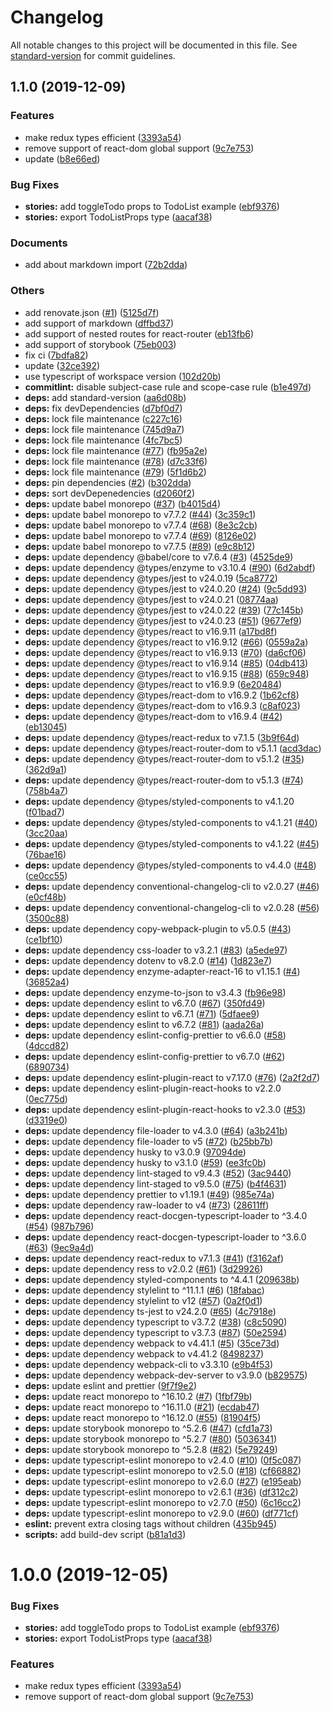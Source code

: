 # Changelog

All notable changes to this project will be documented in this file. See [standard-version](https://github.com/conventional-changelog/standard-version) for commit guidelines.

## 1.1.0 (2019-12-09)


### Features

* make redux types efficient ([3393a54](https://git-matsuri.xyz/developer/matsuri-react-app-template/commit/3393a545720cc1326173f4ac4c00a7dcb7858dd4))
* remove support of react-dom global support ([9c7e753](https://git-matsuri.xyz/developer/matsuri-react-app-template/commit/9c7e7536cef4006daa03262f1134f6927d63a0ca))
* update ([b8e66ed](https://git-matsuri.xyz/developer/matsuri-react-app-template/commit/b8e66eda102b99035cb01eff879068d611d4c300))


### Bug Fixes

* **stories:** add toggleTodo props to TodoList example ([ebf9376](https://git-matsuri.xyz/developer/matsuri-react-app-template/commit/ebf9376124ab4ea7515a331121649dc3659c5d05))
* **stories:** export TodoListProps type ([aacaf38](https://git-matsuri.xyz/developer/matsuri-react-app-template/commit/aacaf38b654222deac2313964e9b8467475ae8ce))


### Documents

* add about markdown import ([72b2dda](https://git-matsuri.xyz/developer/matsuri-react-app-template/commit/72b2dda7941bbe5aa0208de7c3a06dcfbe19282b))


### Others

* add renovate.json ([#1](https://git-matsuri.xyz/developer/matsuri-react-app-template/issues/1)) ([5125d7f](https://git-matsuri.xyz/developer/matsuri-react-app-template/commit/5125d7fd0ecd4db00e8219651b7a9fb0f5c1212c))
* add support of markdown ([dffbd37](https://git-matsuri.xyz/developer/matsuri-react-app-template/commit/dffbd37ed2f3ef875600a717b2eb1850f4ab2e82))
* add support of nested routes for react-router ([eb13fb6](https://git-matsuri.xyz/developer/matsuri-react-app-template/commit/eb13fb6a5286e2d7f8d3244bafc1a9fef336f855))
* add support of storybook ([75eb003](https://git-matsuri.xyz/developer/matsuri-react-app-template/commit/75eb0034843be0bb70eb7d69890babee3309280a))
* fix ci ([7bdfa82](https://git-matsuri.xyz/developer/matsuri-react-app-template/commit/7bdfa820ae2e81f0d50fdb375d5f596ddf8568f0))
* update ([32ce392](https://git-matsuri.xyz/developer/matsuri-react-app-template/commit/32ce392616ceecf408105cdf722de0b45cb2b0f2))
* use typescript of workspace version ([102d20b](https://git-matsuri.xyz/developer/matsuri-react-app-template/commit/102d20b9761f28fd450e1e921f0674cf3f5f8e5c))
* **commitlint:** disable subject-case rule and scope-case rule ([b1e497d](https://git-matsuri.xyz/developer/matsuri-react-app-template/commit/b1e497dd69fa2d791e13e4e62fd25c70b9717aa9))
* **deps:** add standard-version ([aa6d08b](https://git-matsuri.xyz/developer/matsuri-react-app-template/commit/aa6d08b556cf158803d9f679311022313ae63348))
* **deps:** fix devDependencies ([d7bf0d7](https://git-matsuri.xyz/developer/matsuri-react-app-template/commit/d7bf0d77ae86c717b22afb58eba709a1cfa416c3))
* **deps:** lock file maintenance ([c227c16](https://git-matsuri.xyz/developer/matsuri-react-app-template/commit/c227c165e6ac8492d6d824a301c090edd938693d))
* **deps:** lock file maintenance ([745d9a7](https://git-matsuri.xyz/developer/matsuri-react-app-template/commit/745d9a7bd53dedb2e51da702fb291361602a11ac))
* **deps:** lock file maintenance ([4fc7bc5](https://git-matsuri.xyz/developer/matsuri-react-app-template/commit/4fc7bc57051c26615c279f7a1b01db4f10346afd))
* **deps:** lock file maintenance ([#77](https://git-matsuri.xyz/developer/matsuri-react-app-template/issues/77)) ([fb95a2e](https://git-matsuri.xyz/developer/matsuri-react-app-template/commit/fb95a2ef7ac5866f0b7f26794ae53f232a7a0092))
* **deps:** lock file maintenance ([#78](https://git-matsuri.xyz/developer/matsuri-react-app-template/issues/78)) ([d7c33f6](https://git-matsuri.xyz/developer/matsuri-react-app-template/commit/d7c33f633ef47f3d2b3351fea5f1b5541ab1a6cb))
* **deps:** lock file maintenance ([#79](https://git-matsuri.xyz/developer/matsuri-react-app-template/issues/79)) ([5f1d6b2](https://git-matsuri.xyz/developer/matsuri-react-app-template/commit/5f1d6b22d55e5d0afd075123a4b7e69dd9694efe))
* **deps:** pin dependencies ([#2](https://git-matsuri.xyz/developer/matsuri-react-app-template/issues/2)) ([b302dda](https://git-matsuri.xyz/developer/matsuri-react-app-template/commit/b302dda7e6d23f2dc41dda7069805c970d2e7978))
* **deps:** sort devDepenedencies ([d2060f2](https://git-matsuri.xyz/developer/matsuri-react-app-template/commit/d2060f2f0f11354346a120e92294b6dbe5c407cd))
* **deps:** update babel monorepo ([#37](https://git-matsuri.xyz/developer/matsuri-react-app-template/issues/37)) ([b4015d4](https://git-matsuri.xyz/developer/matsuri-react-app-template/commit/b4015d4631a9066702c722922ba53640d6b9e73e))
* **deps:** update babel monorepo to v7.7.2 ([#44](https://git-matsuri.xyz/developer/matsuri-react-app-template/issues/44)) ([3c359c1](https://git-matsuri.xyz/developer/matsuri-react-app-template/commit/3c359c1de6279047c5c3a929c60d1c8373eb9587))
* **deps:** update babel monorepo to v7.7.4 ([#68](https://git-matsuri.xyz/developer/matsuri-react-app-template/issues/68)) ([8e3c2cb](https://git-matsuri.xyz/developer/matsuri-react-app-template/commit/8e3c2cb05cd17a8f8a62a2c38dd6353d0d954e48))
* **deps:** update babel monorepo to v7.7.4 ([#69](https://git-matsuri.xyz/developer/matsuri-react-app-template/issues/69)) ([8126e02](https://git-matsuri.xyz/developer/matsuri-react-app-template/commit/8126e0220a8a9bfbb71e720ab567a0603d45d017))
* **deps:** update babel monorepo to v7.7.5 ([#89](https://git-matsuri.xyz/developer/matsuri-react-app-template/issues/89)) ([e9c8b12](https://git-matsuri.xyz/developer/matsuri-react-app-template/commit/e9c8b1218b1be2ee2e82a983786efe42a889a65f))
* **deps:** update dependency @babel/core to v7.6.4 ([#3](https://git-matsuri.xyz/developer/matsuri-react-app-template/issues/3)) ([4525de9](https://git-matsuri.xyz/developer/matsuri-react-app-template/commit/4525de909c624089f77f7fe21808d790c1c15d3e))
* **deps:** update dependency @types/enzyme to v3.10.4 ([#90](https://git-matsuri.xyz/developer/matsuri-react-app-template/issues/90)) ([6d2abdf](https://git-matsuri.xyz/developer/matsuri-react-app-template/commit/6d2abdf0905e695331394b2adb10b939c05589c1))
* **deps:** update dependency @types/jest to v24.0.19 ([5ca8772](https://git-matsuri.xyz/developer/matsuri-react-app-template/commit/5ca87724787f4ea299bc43d288d6a9e79db27c22))
* **deps:** update dependency @types/jest to v24.0.20 ([#24](https://git-matsuri.xyz/developer/matsuri-react-app-template/issues/24)) ([9c5dd93](https://git-matsuri.xyz/developer/matsuri-react-app-template/commit/9c5dd932aeda02f408a14356c2183a5769bbd858))
* **deps:** update dependency @types/jest to v24.0.21 ([08774aa](https://git-matsuri.xyz/developer/matsuri-react-app-template/commit/08774aaf825abf38121cd3db46a15e996b405955))
* **deps:** update dependency @types/jest to v24.0.22 ([#39](https://git-matsuri.xyz/developer/matsuri-react-app-template/issues/39)) ([77c145b](https://git-matsuri.xyz/developer/matsuri-react-app-template/commit/77c145b71adabadc1767c348feffb0b5da26c7f9))
* **deps:** update dependency @types/jest to v24.0.23 ([#51](https://git-matsuri.xyz/developer/matsuri-react-app-template/issues/51)) ([9677ef9](https://git-matsuri.xyz/developer/matsuri-react-app-template/commit/9677ef9ad5f443f1e9652a6b558a9b59083bf556))
* **deps:** update dependency @types/react to v16.9.11 ([a17bd8f](https://git-matsuri.xyz/developer/matsuri-react-app-template/commit/a17bd8f33ca7262370bc68b628711fde8d1eb4d1))
* **deps:** update dependency @types/react to v16.9.12 ([#66](https://git-matsuri.xyz/developer/matsuri-react-app-template/issues/66)) ([0559a2a](https://git-matsuri.xyz/developer/matsuri-react-app-template/commit/0559a2a871d2357f653af99af42aeddc8eca1149))
* **deps:** update dependency @types/react to v16.9.13 ([#70](https://git-matsuri.xyz/developer/matsuri-react-app-template/issues/70)) ([da6cf06](https://git-matsuri.xyz/developer/matsuri-react-app-template/commit/da6cf06c19b68a9907adb3b19fead89fb3078d07))
* **deps:** update dependency @types/react to v16.9.14 ([#85](https://git-matsuri.xyz/developer/matsuri-react-app-template/issues/85)) ([04db413](https://git-matsuri.xyz/developer/matsuri-react-app-template/commit/04db4134bd2eb81bcafbe27235c0561b38d9d1d2))
* **deps:** update dependency @types/react to v16.9.15 ([#88](https://git-matsuri.xyz/developer/matsuri-react-app-template/issues/88)) ([659c948](https://git-matsuri.xyz/developer/matsuri-react-app-template/commit/659c948dc9402bfebb6e1ca7a03317061399ca3d))
* **deps:** update dependency @types/react to v16.9.9 ([6e20484](https://git-matsuri.xyz/developer/matsuri-react-app-template/commit/6e20484baf665a659f195a06ff30fc6e66985e1b))
* **deps:** update dependency @types/react-dom to v16.9.2 ([1b62cf8](https://git-matsuri.xyz/developer/matsuri-react-app-template/commit/1b62cf8fa846ec95cb2b31766ee69ebb3fe2b771))
* **deps:** update dependency @types/react-dom to v16.9.3 ([c8af023](https://git-matsuri.xyz/developer/matsuri-react-app-template/commit/c8af02330ba5f5c1620354e6a3773951a52d14f9))
* **deps:** update dependency @types/react-dom to v16.9.4 ([#42](https://git-matsuri.xyz/developer/matsuri-react-app-template/issues/42)) ([eb13045](https://git-matsuri.xyz/developer/matsuri-react-app-template/commit/eb13045f00e7afa2ec18bb490634c0c08d95a791))
* **deps:** update dependency @types/react-redux to v7.1.5 ([3b9f64d](https://git-matsuri.xyz/developer/matsuri-react-app-template/commit/3b9f64d7eed302373eb2fbf69c9aec18d940535b))
* **deps:** update dependency @types/react-router-dom to v5.1.1 ([acd3dac](https://git-matsuri.xyz/developer/matsuri-react-app-template/commit/acd3dac4a5cd8b02d0b720a2c1f005ddc2747b13))
* **deps:** update dependency @types/react-router-dom to v5.1.2 ([#35](https://git-matsuri.xyz/developer/matsuri-react-app-template/issues/35)) ([362d9a1](https://git-matsuri.xyz/developer/matsuri-react-app-template/commit/362d9a1ab3b08f8dbfa6c2d979812fefa60a1238))
* **deps:** update dependency @types/react-router-dom to v5.1.3 ([#74](https://git-matsuri.xyz/developer/matsuri-react-app-template/issues/74)) ([758b4a7](https://git-matsuri.xyz/developer/matsuri-react-app-template/commit/758b4a741b610f46e6e1b8045bbb6601580f18e6))
* **deps:** update dependency @types/styled-components to v4.1.20 ([f01bad7](https://git-matsuri.xyz/developer/matsuri-react-app-template/commit/f01bad7fc64bc4b3162903d06f41c16c36f93765))
* **deps:** update dependency @types/styled-components to v4.1.21 ([#40](https://git-matsuri.xyz/developer/matsuri-react-app-template/issues/40)) ([3cc20aa](https://git-matsuri.xyz/developer/matsuri-react-app-template/commit/3cc20aa57a74b7e87c7bd57572d88e902f09245c))
* **deps:** update dependency @types/styled-components to v4.1.22 ([#45](https://git-matsuri.xyz/developer/matsuri-react-app-template/issues/45)) ([76bae16](https://git-matsuri.xyz/developer/matsuri-react-app-template/commit/76bae166a9b8cd316a65222ab3e718682ee7d264))
* **deps:** update dependency @types/styled-components to v4.4.0 ([#48](https://git-matsuri.xyz/developer/matsuri-react-app-template/issues/48)) ([ce0cc55](https://git-matsuri.xyz/developer/matsuri-react-app-template/commit/ce0cc553549178b957aebafc9476a289a725ed34))
* **deps:** update dependency conventional-changelog-cli to v2.0.27 ([#46](https://git-matsuri.xyz/developer/matsuri-react-app-template/issues/46)) ([e0cf48b](https://git-matsuri.xyz/developer/matsuri-react-app-template/commit/e0cf48b92bfd85fb1630afaf3671cca38940966d))
* **deps:** update dependency conventional-changelog-cli to v2.0.28 ([#56](https://git-matsuri.xyz/developer/matsuri-react-app-template/issues/56)) ([3500c88](https://git-matsuri.xyz/developer/matsuri-react-app-template/commit/3500c886ca8349c17ebd5443c71c302381a4bc33))
* **deps:** update dependency copy-webpack-plugin to v5.0.5 ([#43](https://git-matsuri.xyz/developer/matsuri-react-app-template/issues/43)) ([ce1bf10](https://git-matsuri.xyz/developer/matsuri-react-app-template/commit/ce1bf10b5ad4d4bdd2ef4146ee88ec602c3d95b1))
* **deps:** update dependency css-loader to v3.2.1 ([#83](https://git-matsuri.xyz/developer/matsuri-react-app-template/issues/83)) ([a5ede97](https://git-matsuri.xyz/developer/matsuri-react-app-template/commit/a5ede970f3ae49c5d9f7a9722a0f9367798c6dfd))
* **deps:** update dependency dotenv to v8.2.0 ([#14](https://git-matsuri.xyz/developer/matsuri-react-app-template/issues/14)) ([1d823e7](https://git-matsuri.xyz/developer/matsuri-react-app-template/commit/1d823e79bd3f71ebc623692970cfcdb8afc12ebf))
* **deps:** update dependency enzyme-adapter-react-16 to v1.15.1 ([#4](https://git-matsuri.xyz/developer/matsuri-react-app-template/issues/4)) ([36852a4](https://git-matsuri.xyz/developer/matsuri-react-app-template/commit/36852a443f57deb5c44708ea5881669bece9c02f))
* **deps:** update dependency enzyme-to-json to v3.4.3 ([fb96e98](https://git-matsuri.xyz/developer/matsuri-react-app-template/commit/fb96e98c5ffc85856d911157db385699e551d35d))
* **deps:** update dependency eslint to v6.7.0 ([#67](https://git-matsuri.xyz/developer/matsuri-react-app-template/issues/67)) ([350fd49](https://git-matsuri.xyz/developer/matsuri-react-app-template/commit/350fd49dab14921b395762bbaa16d6499637985d))
* **deps:** update dependency eslint to v6.7.1 ([#71](https://git-matsuri.xyz/developer/matsuri-react-app-template/issues/71)) ([5dfaee9](https://git-matsuri.xyz/developer/matsuri-react-app-template/commit/5dfaee9e563768bd0ac4771dd87fbf2898c7b78b))
* **deps:** update dependency eslint to v6.7.2 ([#81](https://git-matsuri.xyz/developer/matsuri-react-app-template/issues/81)) ([aada26a](https://git-matsuri.xyz/developer/matsuri-react-app-template/commit/aada26a5aea878b0296a2554b913d1c8f12232f4))
* **deps:** update dependency eslint-config-prettier to v6.6.0 ([#58](https://git-matsuri.xyz/developer/matsuri-react-app-template/issues/58)) ([4dccd82](https://git-matsuri.xyz/developer/matsuri-react-app-template/commit/4dccd82f4b23fab37b9200546fb73d5449641518))
* **deps:** update dependency eslint-config-prettier to v6.7.0 ([#62](https://git-matsuri.xyz/developer/matsuri-react-app-template/issues/62)) ([6890734](https://git-matsuri.xyz/developer/matsuri-react-app-template/commit/689073408959e2361badb6695845d6bad9628832))
* **deps:** update dependency eslint-plugin-react to v7.17.0 ([#76](https://git-matsuri.xyz/developer/matsuri-react-app-template/issues/76)) ([2a2f2d7](https://git-matsuri.xyz/developer/matsuri-react-app-template/commit/2a2f2d7b88d625d2c0343530b2804c22d16ed047))
* **deps:** update dependency eslint-plugin-react-hooks to v2.2.0 ([0ec775d](https://git-matsuri.xyz/developer/matsuri-react-app-template/commit/0ec775df04109d21225edc6631d72fe792181bbc))
* **deps:** update dependency eslint-plugin-react-hooks to v2.3.0 ([#53](https://git-matsuri.xyz/developer/matsuri-react-app-template/issues/53)) ([d3319e0](https://git-matsuri.xyz/developer/matsuri-react-app-template/commit/d3319e0cd5805ad2496fe8e6ad04be92ee8bf8e2))
* **deps:** update dependency file-loader to v4.3.0 ([#64](https://git-matsuri.xyz/developer/matsuri-react-app-template/issues/64)) ([a3b241b](https://git-matsuri.xyz/developer/matsuri-react-app-template/commit/a3b241b2663c9191581ffe5ee7ed5e6976a42b71))
* **deps:** update dependency file-loader to v5 ([#72](https://git-matsuri.xyz/developer/matsuri-react-app-template/issues/72)) ([b25bb7b](https://git-matsuri.xyz/developer/matsuri-react-app-template/commit/b25bb7b58d0f7f06a51fd52050f9d9d22fd8c4b5))
* **deps:** update dependency husky to v3.0.9 ([97094de](https://git-matsuri.xyz/developer/matsuri-react-app-template/commit/97094de207d04a93e7ab6b69878daf599fcf50f8))
* **deps:** update dependency husky to v3.1.0 ([#59](https://git-matsuri.xyz/developer/matsuri-react-app-template/issues/59)) ([ee3fc0b](https://git-matsuri.xyz/developer/matsuri-react-app-template/commit/ee3fc0b39d91fe117a1f7fba177d2df46e3c9e7f))
* **deps:** update dependency lint-staged to v9.4.3 ([#52](https://git-matsuri.xyz/developer/matsuri-react-app-template/issues/52)) ([3ac9440](https://git-matsuri.xyz/developer/matsuri-react-app-template/commit/3ac9440664ac58d80619911b0d99b2dc3741c6b0))
* **deps:** update dependency lint-staged to v9.5.0 ([#75](https://git-matsuri.xyz/developer/matsuri-react-app-template/issues/75)) ([b4f4631](https://git-matsuri.xyz/developer/matsuri-react-app-template/commit/b4f46310414b5c44363f025d11e68d38e538b51d))
* **deps:** update dependency prettier to v1.19.1 ([#49](https://git-matsuri.xyz/developer/matsuri-react-app-template/issues/49)) ([985e74a](https://git-matsuri.xyz/developer/matsuri-react-app-template/commit/985e74a7c64418084b9a70b6dd9dc114bbc66d23))
* **deps:** update dependency raw-loader to v4 ([#73](https://git-matsuri.xyz/developer/matsuri-react-app-template/issues/73)) ([28611ff](https://git-matsuri.xyz/developer/matsuri-react-app-template/commit/28611ffd7d26091661f74e1eb46acde98be70cf7))
* **deps:** update dependency react-docgen-typescript-loader to ^3.4.0 ([#54](https://git-matsuri.xyz/developer/matsuri-react-app-template/issues/54)) ([987b796](https://git-matsuri.xyz/developer/matsuri-react-app-template/commit/987b7969c774950b5c72ced8dab47562777c02ba))
* **deps:** update dependency react-docgen-typescript-loader to ^3.6.0 ([#63](https://git-matsuri.xyz/developer/matsuri-react-app-template/issues/63)) ([9ec9a4d](https://git-matsuri.xyz/developer/matsuri-react-app-template/commit/9ec9a4dd4b16f85774ea49f51865e0e7ab97b23e))
* **deps:** update dependency react-redux to v7.1.3 ([#41](https://git-matsuri.xyz/developer/matsuri-react-app-template/issues/41)) ([f3162af](https://git-matsuri.xyz/developer/matsuri-react-app-template/commit/f3162af793babd06e2c07fc37a71b9cae19d03b4))
* **deps:** update dependency ress to v2.0.2 ([#61](https://git-matsuri.xyz/developer/matsuri-react-app-template/issues/61)) ([3d29926](https://git-matsuri.xyz/developer/matsuri-react-app-template/commit/3d29926175675fcdd825d8b3a7cea6703c6b23ec))
* **deps:** update dependency styled-components to ^4.4.1 ([209638b](https://git-matsuri.xyz/developer/matsuri-react-app-template/commit/209638bec7fda2068f9337758c5d6cf08d6dc793))
* **deps:** update dependency stylelint to ^11.1.1 ([#6](https://git-matsuri.xyz/developer/matsuri-react-app-template/issues/6)) ([18fabac](https://git-matsuri.xyz/developer/matsuri-react-app-template/commit/18fabac97eb74778da2ea1a79776730c709d897c))
* **deps:** update dependency stylelint to v12 ([#57](https://git-matsuri.xyz/developer/matsuri-react-app-template/issues/57)) ([0a2f0d1](https://git-matsuri.xyz/developer/matsuri-react-app-template/commit/0a2f0d1199cb68dd8e92415296e01996e7656dd2))
* **deps:** update dependency ts-jest to v24.2.0 ([#65](https://git-matsuri.xyz/developer/matsuri-react-app-template/issues/65)) ([4c7918e](https://git-matsuri.xyz/developer/matsuri-react-app-template/commit/4c7918ee8c6c7a7e14c29240fed5dea968dab4c7))
* **deps:** update dependency typescript to v3.7.2 ([#38](https://git-matsuri.xyz/developer/matsuri-react-app-template/issues/38)) ([c8c5090](https://git-matsuri.xyz/developer/matsuri-react-app-template/commit/c8c5090d4480b26aef0770cd10323057784cf75a))
* **deps:** update dependency typescript to v3.7.3 ([#87](https://git-matsuri.xyz/developer/matsuri-react-app-template/issues/87)) ([50e2594](https://git-matsuri.xyz/developer/matsuri-react-app-template/commit/50e259498405d1c4204b1a07e727709a734581a3))
* **deps:** update dependency webpack to v4.41.1 ([#5](https://git-matsuri.xyz/developer/matsuri-react-app-template/issues/5)) ([35ce73d](https://git-matsuri.xyz/developer/matsuri-react-app-template/commit/35ce73d1a5afb586abbf59987304751a975d5678))
* **deps:** update dependency webpack to v4.41.2 ([8498237](https://git-matsuri.xyz/developer/matsuri-react-app-template/commit/8498237b46e23d1c193db805390cb7f131d4ac52))
* **deps:** update dependency webpack-cli to v3.3.10 ([e9b4f53](https://git-matsuri.xyz/developer/matsuri-react-app-template/commit/e9b4f535364986c144f44bcb2214e3087527f6bc))
* **deps:** update dependency webpack-dev-server to v3.9.0 ([b829575](https://git-matsuri.xyz/developer/matsuri-react-app-template/commit/b829575c464dd4416c4c91bf8c6f75dcb5b250d4))
* **deps:** update eslint and prettier ([9f7f9e2](https://git-matsuri.xyz/developer/matsuri-react-app-template/commit/9f7f9e29cf7cd4a59856ab0911bc1e611ba9f536))
* **deps:** update react monorepo to ^16.10.2 ([#7](https://git-matsuri.xyz/developer/matsuri-react-app-template/issues/7)) ([1fbf79b](https://git-matsuri.xyz/developer/matsuri-react-app-template/commit/1fbf79b155e41fa03c43cf41572c763d677d2073))
* **deps:** update react monorepo to ^16.11.0 ([#21](https://git-matsuri.xyz/developer/matsuri-react-app-template/issues/21)) ([ecdab47](https://git-matsuri.xyz/developer/matsuri-react-app-template/commit/ecdab4756b56a4e064070fec49945b23b099b970))
* **deps:** update react monorepo to ^16.12.0 ([#55](https://git-matsuri.xyz/developer/matsuri-react-app-template/issues/55)) ([81904f5](https://git-matsuri.xyz/developer/matsuri-react-app-template/commit/81904f5999db7dd7621ab451f0b38440b23d094b))
* **deps:** update storybook monorepo to ^5.2.6 ([#47](https://git-matsuri.xyz/developer/matsuri-react-app-template/issues/47)) ([cfd1a73](https://git-matsuri.xyz/developer/matsuri-react-app-template/commit/cfd1a7329aacbede4097206537481f790f21a37b))
* **deps:** update storybook monorepo to ^5.2.7 ([#80](https://git-matsuri.xyz/developer/matsuri-react-app-template/issues/80)) ([5036341](https://git-matsuri.xyz/developer/matsuri-react-app-template/commit/50363411a2f0e1dee6e2c85dc38f724014437407))
* **deps:** update storybook monorepo to ^5.2.8 ([#82](https://git-matsuri.xyz/developer/matsuri-react-app-template/issues/82)) ([5e79249](https://git-matsuri.xyz/developer/matsuri-react-app-template/commit/5e7924981154734c5f5ce5bb6b2fa918e5119ea0))
* **deps:** update typescript-eslint monorepo to v2.4.0 ([#10](https://git-matsuri.xyz/developer/matsuri-react-app-template/issues/10)) ([0f5c087](https://git-matsuri.xyz/developer/matsuri-react-app-template/commit/0f5c087b8b07d51eaacda1cd04a560e7522f98f1))
* **deps:** update typescript-eslint monorepo to v2.5.0 ([#18](https://git-matsuri.xyz/developer/matsuri-react-app-template/issues/18)) ([cf66882](https://git-matsuri.xyz/developer/matsuri-react-app-template/commit/cf6688292f0b2da17b9f0c798f71016e209c2d6f))
* **deps:** update typescript-eslint monorepo to v2.6.0 ([#27](https://git-matsuri.xyz/developer/matsuri-react-app-template/issues/27)) ([e195eab](https://git-matsuri.xyz/developer/matsuri-react-app-template/commit/e195eab554c4b9562de774efbb505b52e25fa527))
* **deps:** update typescript-eslint monorepo to v2.6.1 ([#36](https://git-matsuri.xyz/developer/matsuri-react-app-template/issues/36)) ([df312c2](https://git-matsuri.xyz/developer/matsuri-react-app-template/commit/df312c27b095e0ad65a6050345ae3e1cecac8ec9))
* **deps:** update typescript-eslint monorepo to v2.7.0 ([#50](https://git-matsuri.xyz/developer/matsuri-react-app-template/issues/50)) ([6c16cc2](https://git-matsuri.xyz/developer/matsuri-react-app-template/commit/6c16cc2f7b685fed66788e7c5e98f3b7ea8174d1))
* **deps:** update typescript-eslint monorepo to v2.9.0 ([#60](https://git-matsuri.xyz/developer/matsuri-react-app-template/issues/60)) ([df771cf](https://git-matsuri.xyz/developer/matsuri-react-app-template/commit/df771cfcf3cc9abf8f0eebd8cb824610ae276cf6))
* **eslint:** prevent extra closing tags without children ([435b945](https://git-matsuri.xyz/developer/matsuri-react-app-template/commit/435b945bf4d517f809c31e01f66628e8b7d42549))
* **scripts:** add build-dev script ([b81a1d3](https://git-matsuri.xyz/developer/matsuri-react-app-template/commit/b81a1d3b327585c37b32cf8c794c8977f8b5095f))

# 1.0.0 (2019-12-05)


### Bug Fixes

* **stories:** add toggleTodo props to TodoList example ([ebf9376](https://git-matsuri.xyz/developer/matsuri-react-app-template/commits/ebf9376124ab4ea7515a331121649dc3659c5d05))
* **stories:** export TodoListProps type ([aacaf38](https://git-matsuri.xyz/developer/matsuri-react-app-template/commits/aacaf38b654222deac2313964e9b8467475ae8ce))


### Features

* make redux types efficient ([3393a54](https://git-matsuri.xyz/developer/matsuri-react-app-template/commits/3393a545720cc1326173f4ac4c00a7dcb7858dd4))
* remove support of react-dom global support ([9c7e753](https://git-matsuri.xyz/developer/matsuri-react-app-template/commits/9c7e7536cef4006daa03262f1134f6927d63a0ca))
